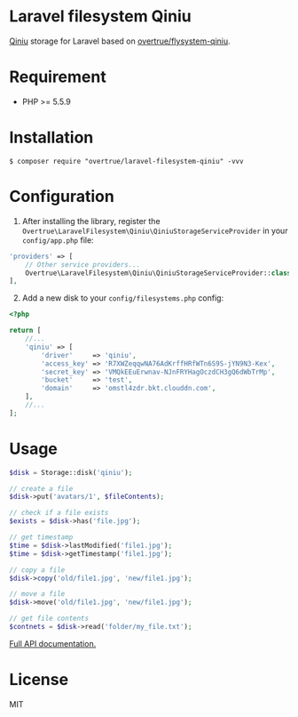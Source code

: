 # Laravel filesystem Qiniu 

[Qiniu](www.qiniu.com) storage for Laravel based on [overtrue/flysystem-qiniu](https://github.com/overtrue/flysystem-qiniu).

# Requirement

- PHP >= 5.5.9

# Installation

```shell
$ composer require "overtrue/laravel-filesystem-qiniu" -vvv
```

# Configuration

1. After installing the library, register the `Overtrue\LaravelFilesystem\Qiniu\QiniuStorageServiceProvider` in your `config/app.php` file:

  ```php
  'providers' => [
      // Other service providers...
      Overtrue\LaravelFilesystem\Qiniu\QiniuStorageServiceProvider::class,
  ],
  ```

2. Add a new disk to your `config/filesystems.php` config:
 ```php
 <?php

 return [
     //...
     'qiniu' => [
         'driver'     => 'qiniu',
         'access_key' => 'R7XWZeqqwNA76AdKrffHRfWTn6S9S-jYN9N3-Kex',
         'secret_key' => 'VMQkEEuErwnav-NJnFRYHagOczdCH3gQ6dWbTrMp',
         'bucket'     => 'test',
         'domain'     => 'omstl4zdr.bkt.clouddn.com',
     ],
     //...
 ];
 ```

# Usage

```php
$disk = Storage::disk('qiniu');

// create a file
$disk->put('avatars/1', $fileContents);

// check if a file exists
$exists = $disk->has('file.jpg');

// get timestamp
$time = $disk->lastModified('file1.jpg');
$time = $disk->getTimestamp('file1.jpg');

// copy a file
$disk->copy('old/file1.jpg', 'new/file1.jpg');

// move a file
$disk->move('old/file1.jpg', 'new/file1.jpg');

// get file contents
$contnets = $disk->read('folder/my_file.txt');

```

[Full API documentation.](http://flysystem.thephpleague.com/api/)

# License

MIT